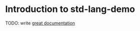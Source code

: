 # Introduction to std-lang-demo

TODO: write [great documentation](http://jacobian.org/writing/what-to-write/)
